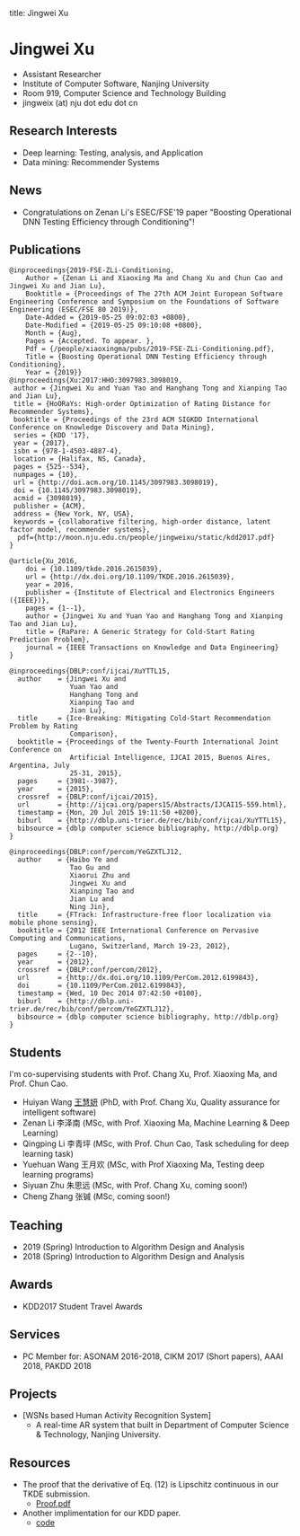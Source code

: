 title: Jingwei Xu 

# Jingwei Xu 

* Assistant Researcher
* Institute of Computer Software, Nanjing University
* Room 919, Computer Science and Technology Building
* jingweix (at) nju dot edu dot cn

## Research Interests

* Deep learning: Testing, analysis, and Application
* Data mining: Recommender Systems 

## News
* Congratulations on Zenan Li's ESEC/FSE'19 paper "Boosting Operational DNN Testing Efficiency through Conditioning"!


## Publications

~~~{.bibtexhtml hl_lines="Jingwei Xu"}
@inproceedings{2019-FSE-ZLi-Conditioning,
	Author = {Zenan Li and Xiaoxing Ma and Chang Xu and Chun Cao and Jingwei Xu and Jian Lu},
	Booktitle = {Proceedings of The 27th ACM Joint European Software Engineering Conference and Symposium on the Foundations of Software Engineering (ESEC/FSE 80 2019)},
	Date-Added = {2019-05-25 09:02:03 +0800},
	Date-Modified = {2019-05-25 09:10:08 +0800},
	Month = {Aug},
	Pages = {Accepted. To appear. },
	Pdf = {/people/xiaoxingma/pubs/2019-FSE-ZLi-Conditioning.pdf},
	Title = {Boosting Operational DNN Testing Efficiency through Conditioning},
	Year = {2019}}
@inproceedings{Xu:2017:HHO:3097983.3098019,
 author = {Jingwei Xu and Yuan Yao and Hanghang Tong and Xianping Tao and Jian Lu},
 title = {HoORaYs: High-order Optimization of Rating Distance for Recommender Systems},
 booktitle = {Proceedings of the 23rd ACM SIGKDD International Conference on Knowledge Discovery and Data Mining},
 series = {KDD '17},
 year = {2017},
 isbn = {978-1-4503-4887-4},
 location = {Halifax, NS, Canada},
 pages = {525--534},
 numpages = {10},
 url = {http://doi.acm.org/10.1145/3097983.3098019},
 doi = {10.1145/3097983.3098019},
 acmid = {3098019},
 publisher = {ACM},
 address = {New York, NY, USA},
 keywords = {collaborative filtering, high-order distance, latent factor model, recommender systems},
  pdf={http://moon.nju.edu.cn/people/jingweixu/static/kdd2017.pdf}
} 

@article{Xu_2016,
    doi = {10.1109/tkde.2016.2615039},
    url = {http://dx.doi.org/10.1109/TKDE.2016.2615039},
    year = 2016,
    publisher = {Institute of Electrical and Electronics Engineers ({IEEE})},
    pages = {1--1},
    author = {Jingwei Xu and Yuan Yao and Hanghang Tong and Xianping Tao and Jian Lu},
    title = {RaPare: A Generic Strategy for Cold-Start Rating Prediction Problem},
    journal = {IEEE Transactions on Knowledge and Data Engineering}
}

@inproceedings{DBLP:conf/ijcai/XuYTTL15,
  author    = {Jingwei Xu and
               Yuan Yao and
               Hanghang Tong and
               Xianping Tao and
               Jian Lu},
  title     = {Ice-Breaking: Mitigating Cold-Start Recommendation Problem by Rating
               Comparison},
  booktitle = {Proceedings of the Twenty-Fourth International Joint Conference on
               Artificial Intelligence, IJCAI 2015, Buenos Aires, Argentina, July
               25-31, 2015},
  pages     = {3981--3987},
  year      = {2015},
  crossref  = {DBLP:conf/ijcai/2015},
  url       = {http://ijcai.org/papers15/Abstracts/IJCAI15-559.html},
  timestamp = {Mon, 20 Jul 2015 19:11:50 +0200},
  biburl    = {http://dblp.uni-trier.de/rec/bib/conf/ijcai/XuYTTL15},
  bibsource = {dblp computer science bibliography, http://dblp.org}
}

@inproceedings{DBLP:conf/percom/YeGZXTLJ12,
  author    = {Haibo Ye and
               Tao Gu and
               Xiaorui Zhu and
               Jingwei Xu and
               Xianping Tao and
               Jian Lu and
               Ning Jin},
  title     = {FTrack: Infrastructure-free floor localization via mobile phone sensing},
  booktitle = {2012 IEEE International Conference on Pervasive Computing and Communications,
               Lugano, Switzerland, March 19-23, 2012},
  pages     = {2--10},
  year      = {2012},
  crossref  = {DBLP:conf/percom/2012},
  url       = {http://dx.doi.org/10.1109/PerCom.2012.6199843},
  doi       = {10.1109/PerCom.2012.6199843},
  timestamp = {Wed, 10 Dec 2014 07:42:50 +0100},
  biburl    = {http://dblp.uni-trier.de/rec/bib/conf/percom/YeGZXTLJ12},
  bibsource = {dblp computer science bibliography, http://dblp.org}
}
~~~

## Students
I'm co-supervising students with Prof. Chang Xu, Prof. Xiaoxing Ma, and Prof. Chun Cao.

* Huiyan Wang [王慧妍](../huiyanwang/index) (PhD, with Prof. Chang Xu, Quality assurance for intelligent software)
* Zenan Li 李泽南 (MSc, with Prof. Xiaoxing Ma, Machine Learning & Deep Learning)
* Qingping Li 李青坪 (MSc, with Prof. Chun Cao, Task scheduling for deep learning task)
* Yuehuan Wang 王月欢 (MSc, with Prof Xiaoxing Ma, Testing deep learning programs)
* Siyuan Zhu 朱思远 (MSc, with Prof. Chang Xu, coming soon!)
* Cheng Zhang 张铖 (MSc, coming soon!)

## Teaching
* 2019 (Spring) Introduction to Algorithm Design and Analysis
* 2018 (Spring) Introduction to Algorithm Design and Analysis

## Awards
* KDD2017 Student Travel Awards

## Services
* PC Member for: ASONAM 2016-2018, CIKM 2017 (Short papers), AAAI 2018, PAKDD 2018

## Projects

* [WSNs based Human Activity Recognition System]
    * A real-time AR system that built in Department of Computer Science & Technology, Nanjing University. 

## Resources

* The proof that the derivative of Eq. (12) is Lipschitz continuous in our TKDE submission.
    * [Proof.pdf](./static/proof.pdf)
* Another implimentation for our KDD paper.
    * [code](https://github.com/ParagonLight/hoorays)
